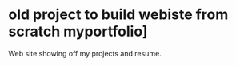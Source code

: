 # old project to build webiste from scratch myportfolio]

Web site showing off my projects and resume. 
